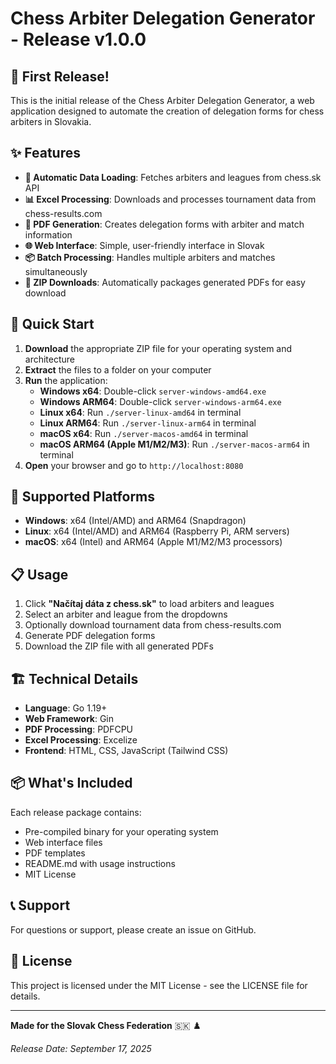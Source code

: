 # Chess Arbiter Delegation Generator - Release v1.0.0

## 🎉 First Release!

This is the initial release of the Chess Arbiter Delegation Generator, a web application designed to automate the creation of delegation forms for chess arbiters in Slovakia.

## ✨ Features

- **🔄 Automatic Data Loading**: Fetches arbiters and leagues from chess.sk API
- **📊 Excel Processing**: Downloads and processes tournament data from chess-results.com
- **📄 PDF Generation**: Creates delegation forms with arbiter and match information
- **🌐 Web Interface**: Simple, user-friendly interface in Slovak
- **📦 Batch Processing**: Handles multiple arbiters and matches simultaneously
- **💾 ZIP Downloads**: Automatically packages generated PDFs for easy download

## 🚀 Quick Start

1. **Download** the appropriate ZIP file for your operating system and architecture
2. **Extract** the files to a folder on your computer
3. **Run** the application:
   - **Windows x64**: Double-click `server-windows-amd64.exe`
   - **Windows ARM64**: Double-click `server-windows-arm64.exe`
   - **Linux x64**: Run `./server-linux-amd64` in terminal
   - **Linux ARM64**: Run `./server-linux-arm64` in terminal
   - **macOS x64**: Run `./server-macos-amd64` in terminal
   - **macOS ARM64 (Apple M1/M2/M3)**: Run `./server-macos-arm64` in terminal
4. **Open** your browser and go to `http://localhost:8080`

## 📱 Supported Platforms

- **Windows**: x64 (Intel/AMD) and ARM64 (Snapdragon)
- **Linux**: x64 (Intel/AMD) and ARM64 (Raspberry Pi, ARM servers)
- **macOS**: x64 (Intel) and ARM64 (Apple M1/M2/M3 processors)

## 📋 Usage

1. Click **"Načítaj dáta z chess.sk"** to load arbiters and leagues
2. Select an arbiter and league from the dropdowns
3. Optionally download tournament data from chess-results.com
4. Generate PDF delegation forms
5. Download the ZIP file with all generated PDFs

## 🏗️ Technical Details

- **Language**: Go 1.19+
- **Web Framework**: Gin
- **PDF Processing**: PDFCPU
- **Excel Processing**: Excelize
- **Frontend**: HTML, CSS, JavaScript (Tailwind CSS)


## 📦 What's Included

Each release package contains:
- Pre-compiled binary for your operating system
- Web interface files
- PDF templates
- README.md with usage instructions
- MIT License

## 📞 Support

For questions or support, please create an issue on GitHub.

## 📄 License

This project is licensed under the MIT License - see the LICENSE file for details.

---

**Made for the Slovak Chess Federation** 🇸🇰 ♟️

*Release Date: September 17, 2025*
